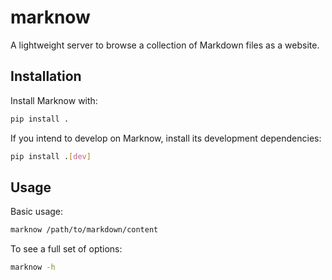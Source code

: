 # marknow

A lightweight server to browse a collection of Markdown files as a website.


## Installation

Install Marknow with:

```bash
pip install .
```

If you intend to develop on Marknow, install its development dependencies:

```bash
pip install .[dev]
```


## Usage

Basic usage:

```bash
marknow /path/to/markdown/content
```

To see a full set of options:

```bash
marknow -h
```
